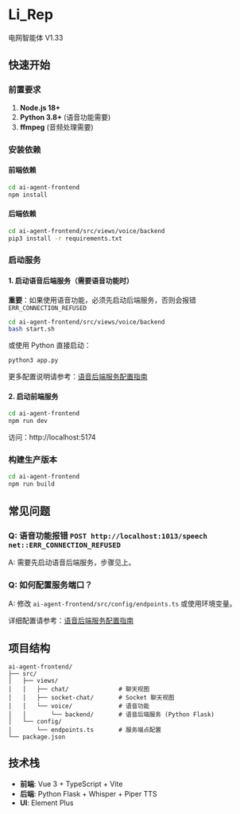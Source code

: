 # Li_Rep

电网智能体 V1.33

## 快速开始

### 前置要求

1. **Node.js 18+**
2. **Python 3.8+** (语音功能需要)
3. **ffmpeg** (音频处理需要)

### 安装依赖

#### 前端依赖

```bash
cd ai-agent-frontend
npm install
```

#### 后端依赖

```bash
cd ai-agent-frontend/src/views/voice/backend
pip3 install -r requirements.txt
```

### 启动服务

#### 1. 启动语音后端服务（需要语音功能时）

**重要**：如果使用语音功能，必须先启动后端服务，否则会报错 `ERR_CONNECTION_REFUSED`

```bash
cd ai-agent-frontend/src/views/voice/backend
bash start.sh
```

或使用 Python 直接启动：

```bash
python3 app.py
```

更多配置说明请参考：[语音后端服务配置指南](ai-agent-frontend/src/views/voice/backend/README.md)

#### 2. 启动前端服务

```bash
cd ai-agent-frontend
npm run dev
```

访问：http://localhost:5174

### 构建生产版本

```bash
cd ai-agent-frontend
npm run build
```

## 常见问题

### Q: 语音功能报错 `POST http://localhost:1013/speech net::ERR_CONNECTION_REFUSED`

A: 需要先启动语音后端服务，步骤见上。

### Q: 如何配置服务端口？

A: 修改 `ai-agent-frontend/src/config/endpoints.ts` 或使用环境变量。

详细配置请参考：[语音后端服务配置指南](ai-agent-frontend/src/views/voice/backend/README.md)

## 项目结构

```
ai-agent-frontend/
├── src/
│   ├── views/
│   │   ├── chat/              # 聊天视图
│   │   ├── socket-chat/       # Socket 聊天视图
│   │   └── voice/             # 语音功能
│   │       └── backend/       # 语音后端服务 (Python Flask)
│   └── config/
│       └── endpoints.ts       # 服务端点配置
└── package.json
```

## 技术栈

- **前端**: Vue 3 + TypeScript + Vite
- **后端**: Python Flask + Whisper + Piper TTS
- **UI**: Element Plus
